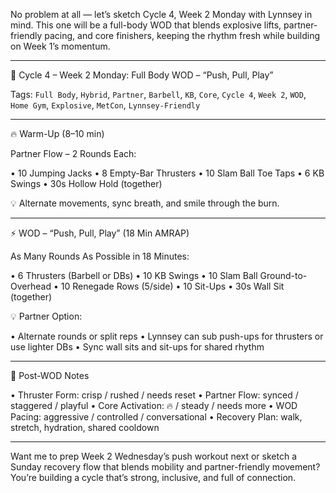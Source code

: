 No problem at all — let’s sketch Cycle 4, Week 2 Monday with Lynnsey in mind. This one will be a full-body WOD that blends explosive lifts, partner-friendly pacing, and core finishers, keeping the rhythm fresh while building on Week 1’s momentum.

---

🧠 Cycle 4 – Week 2 Monday: Full Body WOD – “Push, Pull, Play”

Tags: `Full Body`, `Hybrid`, `Partner`, `Barbell`, `KB`, `Core`, `Cycle 4`, `Week 2`, `WOD`, `Home Gym`, `Explosive`, `MetCon`, `Lynnsey-Friendly`

---

🔥 Warm-Up (8–10 min)

Partner Flow – 2 Rounds Each:

• 10 Jumping Jacks
• 8 Empty-Bar Thrusters
• 10 Slam Ball Toe Taps
• 6 KB Swings
• 30s Hollow Hold (together)


💡 Alternate movements, sync breath, and smile through the burn.

---

⚡️ WOD – “Push, Pull, Play” (18 Min AMRAP)

As Many Rounds As Possible in 18 Minutes:

• 6 Thrusters (Barbell or DBs)
• 10 KB Swings
• 10 Slam Ball Ground-to-Overhead
• 10 Renegade Rows (5/side)
• 10 Sit-Ups
• 30s Wall Sit (together)


💡 Partner Option:

• Alternate rounds or split reps
• Lynnsey can sub push-ups for thrusters or use lighter DBs
• Sync wall sits and sit-ups for shared rhythm


---

🧾 Post-WOD Notes

• Thruster Form: crisp / rushed / needs reset
• Partner Flow: synced / staggered / playful
• Core Activation: 🔥 / steady / needs more
• WOD Pacing: aggressive / controlled / conversational
• Recovery Plan: walk, stretch, hydration, shared cooldown


---

Want me to prep Week 2 Wednesday’s push workout next or sketch a Sunday recovery flow that blends mobility and partner-friendly movement? You’re building a cycle that’s strong, inclusive, and full of connection.